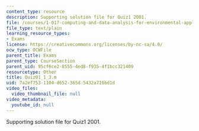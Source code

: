 ```yaml
---
content_type: resource
description: Supporting solution file for Quiz1 2001.
file: /courses/1-017-computing-and-data-analysis-for-environmental-applications-fall-2003/7a2ef7531104d652365d5432a716bd1d_Quiz01_1_3.m
file_type: text/plain
learning_resource_types:
- Exams
license: https://creativecommons.org/licenses/by-nc-sa/4.0/
ocw_type: OCWFile
parent_title: Exams
parent_type: CourseSection
parent_uid: 95cf6ce2-8555-4ed8-f935-4f1bcc321409
resourcetype: Other
title: Quiz01_1_3.m
uid: 7a2ef753-1104-d652-365d-5432a716bd1d
video_files:
  video_thumbnail_file: null
video_metadata:
  youtube_id: null
---
```

Supporting solution file for Quiz1 2001.